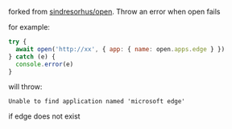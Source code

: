 forked from [sindresorhus/open](https://github.com/sindresorhus/open). Throw an error when open fails

for example:
```js
try {
  await open('http://xx', { app: { name: open.apps.edge } })
} catch (e) {
  console.error(e)
}
```
will throw:
```
Unable to find application named 'microsoft edge'
```

if edge does not exist
